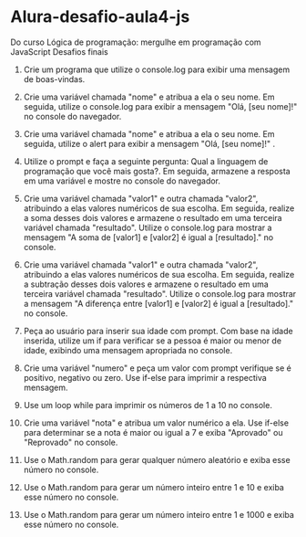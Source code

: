 # Alura-desafio-aula4-js
Do curso Lógica de programação: mergulhe em programação com JavaScript
Desafios finais
1. Crie um programa que utilize o console.log para exibir uma mensagem de boas-vindas.

2. Crie uma variável chamada "nome" e atribua a ela o seu nome. Em seguida, utilize o console.log para exibir a mensagem "Olá, [seu nome]!" no console do navegador.

3. Crie uma variável chamada "nome" e atribua a ela o seu nome. Em seguida, utilize o alert para exibir a mensagem "Olá, [seu nome]!" .

4. Utilize o prompt e faça a seguinte pergunta: Qual a linguagem de programação que você mais gosta?. Em seguida, armazene a resposta em uma variável e mostre no console do navegador.

5. Crie uma variável chamada "valor1" e outra chamada "valor2", atribuindo a elas valores numéricos de sua escolha. Em seguida, realize a soma desses dois valores e armazene o resultado em uma terceira variável chamada "resultado". Utilize o console.log para mostrar a mensagem "A soma de [valor1] e [valor2] é igual a [resultado]." no console.

6. Crie uma variável chamada "valor1" e outra chamada "valor2", atribuindo a elas valores numéricos de sua escolha. Em seguida, realize a subtração desses dois valores e armazene o resultado em uma terceira variável chamada "resultado". Utilize o console.log para mostrar a mensagem "A diferença entre [valor1] e [valor2] é igual a [resultado]." no console.

7. Peça ao usuário para inserir sua idade com prompt. Com base na idade inserida, utilize um if para verificar se a pessoa é maior ou menor de idade, exibindo uma mensagem apropriada no console.

8. Crie uma variável "numero" e peça um valor com prompt verifique se é positivo, negativo ou zero. Use if-else para imprimir a respectiva mensagem.

9. Use um loop while para imprimir os números de 1 a 10 no console.

10. Crie uma variável "nota" e atribua um valor numérico a ela. Use if-else para determinar se a nota é maior ou igual a 7 e exiba "Aprovado" ou "Reprovado" no console.

11. Use o Math.random para gerar qualquer número aleatório e exiba esse número no console.

12. Use o Math.random para gerar um número inteiro entre 1 e 10 e exiba esse número no console.

13. Use o Math.random para gerar um número inteiro entre 1 e 1000 e exiba esse número no console.

